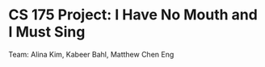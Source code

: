 # CS 175 Project: I Have No Mouth and I Must Sing

Team: Alina Kim, Kabeer Bahl, Matthew Chen Eng
 

